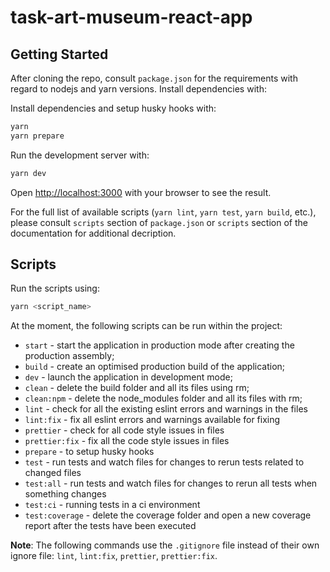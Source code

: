 # task-art-museum-react-app

## Getting Started

After cloning the repo, consult `package.json` for the requirements with regard to nodejs and yarn versions.
Install dependencies with:

Install dependencies and setup husky hooks with:

```bash
yarn
yarn prepare
```

Run the development server with:

```bash
yarn dev
```

Open [http://localhost:3000](http://localhost:3000) with your browser to see the result.

For the full list of available scripts (`yarn lint`, `yarn test`, `yarn build`, etc.), please consult `scripts` section of `package.json` or `scripts` section of the documentation for additional decription.

## Scripts

Run the scripts using:

```bash
yarn <script_name>
```

At the moment, the following scripts can be run within the project:

- `start` - start the application in production mode after creating the production assembly;
- `build` - create an optimised production build of the application;
- `dev` - launch the application in development mode;
- `clean` - delete the build folder and all its files using rm;
- `clean:npm` - delete the node_modules folder and all its files with rm;
- `lint` - check for all the existing eslint errors and warnings in the files
- `lint:fix` - fix all eslint errors and warnings available for fixing
- `prettier` - check for all code style issues in files
- `prettier:fix` - fix all the code style issues in files
- `prepare` - to setup husky hooks
- `test` - run tests and watch files for changes to rerun tests related to changed files
- `test:all` - run tests and watch files for changes to rerun all tests when something changes
- `test:ci` - running tests in a ci environment
- `test:coverage` - delete the coverage folder and open a new coverage report after the tests have been executed

**Note**: The following commands use the `.gitignore` file instead of their own ignore file: `lint`, `lint:fix`, `prettier`, `prettier:fix`.

